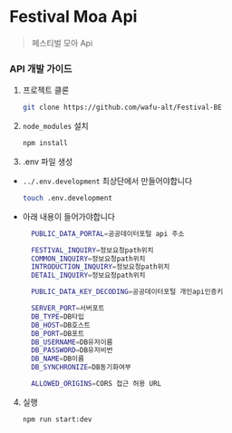 # Festival Moa Api

> 페스티벌 모아 Api

### API 개발 가이드

1. 프로젝트 클론

   ```sh
   git clone https://github.com/wafu-alt/Festival-BE
   ```

2. `node_modules` 설치

   ```sh
   npm install
   ```

3. .env 파일 생성

- `../.env.development` 최상단에서 만들어야합니다

  ```sh
  touch .env.development
  ```

- 아래 내용이 들어가야합니다

  ```sh
    PUBLIC_DATA_PORTAL=공공데이터포털 api 주소

    FESTIVAL_INQUIRY=정보요청path위치
    COMMON_INQUIRY=정보요청path위치
    INTRODUCTION_INQUIRY=정보요청path위치
    DETAIL_INQUIRY=정보요청path위치

    PUBLIC_DATA_KEY_DECODING=공공데이터포털 개인api인증키

    SERVER_PORT=서버포트
    DB_TYPE=DB타입
    DB_HOST=DB호스트
    DB_PORT=DB포트
    DB_USERNAME=DB유저이름
    DB_PASSWORD=DB유저비번
    DB_NAME=DB이름
    DB_SYNCHRONIZE=DB동기화여부

    ALLOWED_ORIGINS=CORS 접근 허용 URL
  ```

4. 실행
   ```sh
   npm run start:dev
   ```
